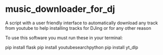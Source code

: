 # music_downloader_for_dj
A script with a user friendly interface to automatically download any track from youtube to help installing tracks for DJing or for any other reason

To use this software you must run these in your terminal:

pip install flask
pip install youtubesearchpython
pip install yt_dlp


